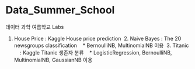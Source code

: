 # Data_Summer_School
데이터 과학 여름학교 Labs
  1. House Price : Kaggle House price prediction 
  2. Naive Bayes : The 20 newsgroups classification
    * BernoulliNB, MultinomialNB 이용
  3. Titanic     : Kaggle Titanic 생존자 분류
    * LogisticRegression, BernoulliNB, MultinomialNB, GaussianNB 이용
